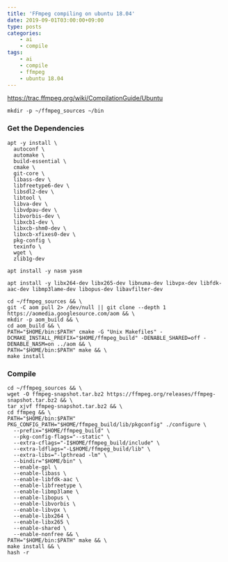 ```yaml
---
title: 'FFmpeg compiling on ubuntu 18.04'
date: 2019-09-01T03:00:00+09:00
type: posts
categories: 
    - ai
    - compile
tags:
    - ai
    - compile
    - ffmpeg
    - ubuntu 18.04
---
```


https://trac.ffmpeg.org/wiki/CompilationGuide/Ubuntu

    mkdir -p ~/ffmpeg_sources ~/bin

### Get the Dependencies
    
    apt -y install \
      autoconf \
      automake \
      build-essential \
      cmake \
      git-core \
      libass-dev \
      libfreetype6-dev \
      libsdl2-dev \
      libtool \
      libva-dev \
      libvdpau-dev \
      libvorbis-dev \
      libxcb1-dev \
      libxcb-shm0-dev \
      libxcb-xfixes0-dev \
      pkg-config \
      texinfo \
      wget \
      zlib1g-dev

    apt install -y nasm yasm
    
    apt install -y libx264-dev libx265-dev libnuma-dev libvpx-dev libfdk-aac-dev libmp3lame-dev libopus-dev libavfilter-dev

    cd ~/ffmpeg_sources && \
    git -C aom pull 2> /dev/null || git clone --depth 1 https://aomedia.googlesource.com/aom && \
    mkdir -p aom_build && \
    cd aom_build && \
    PATH="$HOME/bin:$PATH" cmake -G "Unix Makefiles" -DCMAKE_INSTALL_PREFIX="$HOME/ffmpeg_build" -DENABLE_SHARED=off -DENABLE_NASM=on ../aom && \
    PATH="$HOME/bin:$PATH" make && \
    make install


### Compile

    cd ~/ffmpeg_sources && \
    wget -O ffmpeg-snapshot.tar.bz2 https://ffmpeg.org/releases/ffmpeg-snapshot.tar.bz2 && \
    tar xjvf ffmpeg-snapshot.tar.bz2 && \
    cd ffmpeg && \
    PATH="$HOME/bin:$PATH" PKG_CONFIG_PATH="$HOME/ffmpeg_build/lib/pkgconfig" ./configure \
      --prefix="$HOME/ffmpeg_build" \
      --pkg-config-flags="--static" \
      --extra-cflags="-I$HOME/ffmpeg_build/include" \
      --extra-ldflags="-L$HOME/ffmpeg_build/lib" \
      --extra-libs="-lpthread -lm" \
      --bindir="$HOME/bin" \
      --enable-gpl \
      --enable-libass \
      --enable-libfdk-aac \
      --enable-libfreetype \
      --enable-libmp3lame \
      --enable-libopus \
      --enable-libvorbis \
      --enable-libvpx \
      --enable-libx264 \
      --enable-libx265 \
      --enable-shared \
      --enable-nonfree && \
    PATH="$HOME/bin:$PATH" make && \
    make install && \
    hash -r
    
    

